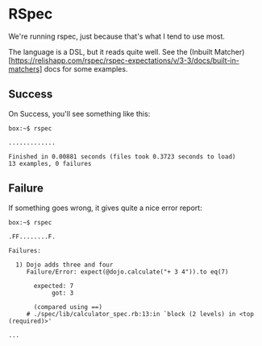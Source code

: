 
RSpec
=====

We're running rspec, just because that's what I tend to use most.

The language is a DSL, but it reads quite well.  See the (Inbuilt Matcher)[https://relishapp.com/rspec/rspec-expectations/v/3-3/docs/built-in-matchers] docs for some examples.

Success
-------

On Success, you'll see something like this:

    box:~$ rspec
    
    .............
    
    Finished in 0.00881 seconds (files took 0.3723 seconds to load)
    13 examples, 0 failures

Failure
-------

If something goes wrong, it gives quite a nice error report:

    box:~$ rspec
    
    .FF........F.
    
    Failures:
    
      1) Dojo adds three and four
         Failure/Error: expect(@dojo.calculate("+ 3 4")).to eq(7)
           
           expected: 7
                got: 3
           
           (compared using ==)
         # ./spec/lib/calculator_spec.rb:13:in `block (2 levels) in <top (required)>'
    
    ...    
